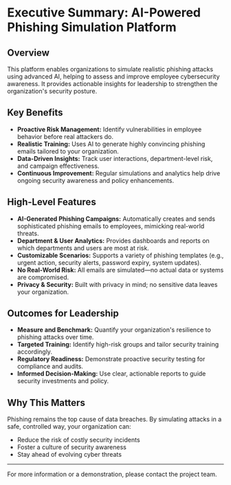 # Executive Summary: AI-Powered Phishing Simulation Platform

## Overview
This platform enables organizations to simulate realistic phishing attacks using advanced AI, helping to assess and improve employee cybersecurity awareness. It provides actionable insights for leadership to strengthen the organization's security posture.

## Key Benefits
- **Proactive Risk Management:** Identify vulnerabilities in employee behavior before real attackers do.
- **Realistic Training:** Uses AI to generate highly convincing phishing emails tailored to your organization.
- **Data-Driven Insights:** Track user interactions, department-level risk, and campaign effectiveness.
- **Continuous Improvement:** Regular simulations and analytics help drive ongoing security awareness and policy enhancements.

## High-Level Features
- **AI-Generated Phishing Campaigns:** Automatically creates and sends sophisticated phishing emails to employees, mimicking real-world threats.
- **Department & User Analytics:** Provides dashboards and reports on which departments and users are most at risk.
- **Customizable Scenarios:** Supports a variety of phishing templates (e.g., urgent action, security alerts, password expiry, system updates).
- **No Real-World Risk:** All emails are simulated—no actual data or systems are compromised.
- **Privacy & Security:** Built with privacy in mind; no sensitive data leaves your organization.

## Outcomes for Leadership
- **Measure and Benchmark:** Quantify your organization's resilience to phishing attacks over time.
- **Targeted Training:** Identify high-risk groups and tailor security training accordingly.
- **Regulatory Readiness:** Demonstrate proactive security testing for compliance and audits.
- **Informed Decision-Making:** Use clear, actionable reports to guide security investments and policy.

## Why This Matters
Phishing remains the top cause of data breaches. By simulating attacks in a safe, controlled way, your organization can:
- Reduce the risk of costly security incidents
- Foster a culture of security awareness
- Stay ahead of evolving cyber threats

---
For more information or a demonstration, please contact the project team. 